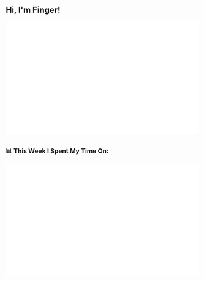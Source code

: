 <h2> Hi, I'm Finger!</h2>

<img align="right" src="https://raw.githubusercontent.com/spianmo/github-stats/master/generated/overview.svg#gh-light-mode-only">

<!-- <img align="right" height="160em" src="https://github-readme-stats-eight-theta.vercel.app/api/top-langs/?username=spianmo&layout=compact&langs_count=8&theme=algolia"/>	 -->
	
```go
package main

type Me struct {
	Name   string
	Job    string
	Code   string
	Skills string
}

func main() {
	me := &Me{
		Name:   "Finger",
		Job:    "Client-side Engineer",
		Code:   "Java, Kotlin, C#, Rust and C++ and Others",
		Skills: "Android, Security, Cross-platform client, NLP, CV, ASR ^o^",
	}
	_ = me
}
```


<h3>📊 This Week I Spent My Time On:</h3>
<img align='right' src="https://raw.githubusercontent.com/spianmo/github-stats/master/generated/languages.svg#gh-light-mode-only">

<!--START_SECTION:waka-->

```txt
Kotlin                 10 hrs 38 mins  ████████▓░░░░░░░░░░░░░░░░   35.28 %
Java                   7 hrs 33 mins   ██████▒░░░░░░░░░░░░░░░░░░   25.08 %
Vue.js                 4 hrs 16 mins   ███▓░░░░░░░░░░░░░░░░░░░░░   14.16 %
TypeScript             2 hrs 59 mins   ██▒░░░░░░░░░░░░░░░░░░░░░░   09.92 %
XML                    1 hr 3 mins     █░░░░░░░░░░░░░░░░░░░░░░░░   03.51 %
```

<!--END_SECTION:waka-->
